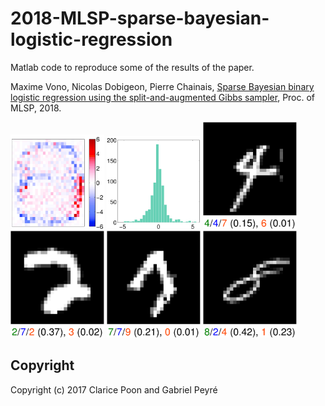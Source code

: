 # 2018-MLSP-sparse-bayesian-logistic-regression
Matlab code to reproduce some of the results of the paper.

Maxime Vono, Nicolas Dobigeon, Pierre Chainais, [Sparse Bayesian binary logistic regression using the split-and-augmented Gibbs sampler](https://www.irit.fr/~Maxime.Vono/assets/pdf/MLSP_manuscript.pdf), Proc. of MLSP, 2018.

<img src="img/sparseBeta_3.png" width="150"> <img src="img/histBeta_3.png" width="150"> 
<img src="img/missclassified_1.png" width="150"> <img src="img/missclassified_2.png" width="150"> <img src="img/missclassified_3.png" width="150"> <img src="img/missclassified_4.png" width="150">

Copyright
-------

Copyright (c) 2017 Clarice Poon and Gabriel Peyré
